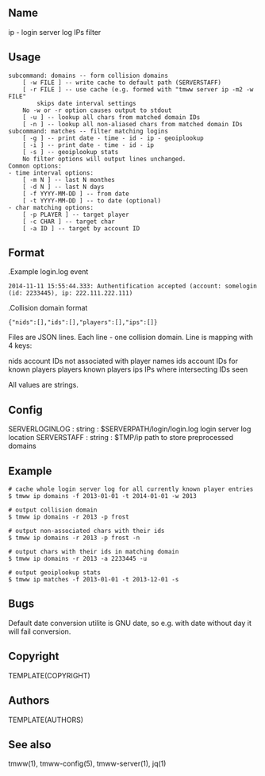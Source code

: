 Name
----
ip - login server log IPs filter

Usage
-----

    subcommand: domains -- form collision domains
        [ -w FILE ] -- write cache to default path (SERVERSTAFF)
        [ -r FILE ] -- use cache (e.g. formed with "tmww server ip -m2 -w FILE"
            skips date interval settings
        No -w or -r option causes output to stdout
        [ -u ] -- lookup all chars from matched domain IDs
        [ -n ] -- lookup all non-aliased chars from matched domain IDs
    subcommand: matches -- filter matching logins
        [ -g ] -- print date - time - id - ip - geoiplookup
        [ -i ] -- print date - time - id - ip
        [ -s ] -- geoiplookup stats
        No filter options will output lines unchanged.
    Common options:
    - time interval options:
        [ -m N ] -- last N monthes
        [ -d N ] -- last N days
        [ -f YYYY-MM-DD ] -- from date
        [ -t YYYY-MM-DD ] -- to date (optional)
    - char matching options:
        [ -p PLAYER ] -- target player
        [ -c CHAR ] -- target char
        [ -a ID ] -- target by account ID

Format
------

.Example login.log event

    2014-11-11 15:55:44.333: Authentification accepted (account: somelogin (id: 2233445), ip: 222.111.222.111)

.Collision domain format

    {"nids":[],"ids":[],"players":[],"ips":[]}

Files are JSON lines. Each line - one collision domain. Line is mapping with 4 keys:

nids        account IDs not associated with player names
ids         account IDs for known players
players     known players
ips         IPs where intersecting IDs seen

All values are strings.

Config
------

SERVERLOGINLOG : string : $SERVERPATH/login/login.log
    login server log location
SERVERSTAFF : string : $TMP/ip
    path to store preprocessed domains

Example
-------

    # cache whole login server log for all currently known player entries
    $ tmww ip domains -f 2013-01-01 -t 2014-01-01 -w 2013

    # output collision domain
    $ tmww ip domains -r 2013 -p frost

    # output non-associated chars with their ids
    $ tmww ip domains -r 2013 -p frost -n

    # output chars with their ids in matching domain
    $ tmww ip domains -r 2013 -a 2233445 -u

    # output geoiplookup stats
    $ tmww ip matches -f 2013-01-01 -t 2013-12-01 -s

Bugs
----

Default date conversion utilite is GNU date, so e.g. with date without day it
will fail conversion.

Copyright
---------
TEMPLATE(COPYRIGHT)

Authors
-------
TEMPLATE(AUTHORS)

See also
--------
tmww(1), tmww-config(5), tmww-server(1), jq(1)

